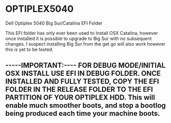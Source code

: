 # OPTIPLEX5040
Dell Optiplex 5040 Big Sur/Catalina EFI Folder

This EFI folder has only ever been used to Install OSX Catalina, however once installed it is possible to upgrade to Big Sur with no subsequent changes. I suspect installing Big Sur from the get go will also work however this is yet to be tested.


-----IMPORTANT:----
FOR DEBUG MODE/INITIAL OSX INSTALL USE EFI IN DEBUG FOLDER. ONCE INSTALLED AND FULLY TESTED, COPY THE EFI FOLDER IN THE RELEASE FOLDER TO THE EFI PARTITION OF YOUR OPTIPLEX HDD. This will enable much smoother boots, and stop a bootlog being produced each time your machine boots. 
-------------------






